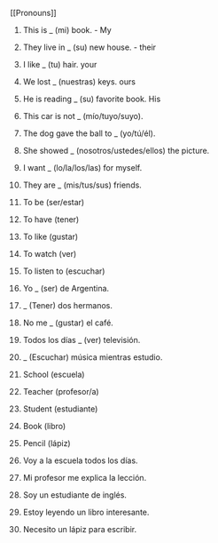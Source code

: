 [[Pronouns]]
1. This is _ (mi) book. - My 
2. They live in _ (su) new house. - their
3. I like _ (tu) hair. your
4. We lost _ (nuestras) keys. ours 
5. He is reading _ (su) favorite book. His 

7. This car is not _ (mío/tuyo/suyo). 
8. The dog gave the ball to _ (yo/tú/él).
9. She showed _ (nosotros/ustedes/ellos) the picture.
10. I want _ (lo/la/los/las) for myself.
11. They are _ (mis/tus/sus) friends.

12. To be (ser/estar)
13. To have (tener)
14. To like (gustar)
15. To watch (ver)
16. To listen to (escuchar)

17. Yo _ (ser) de Argentina.
18. _ (Tener) dos hermanos.
19. No me _ (gustar) el café.
20. Todos los días _ (ver) televisión.
21. _ (Escuchar) música mientras estudio.


22. School (escuela)
23. Teacher (profesor/a)
24. Student (estudiante)
25. Book (libro)
26. Pencil (lápiz)


27. Voy a la escuela todos los días.
28. Mi profesor me explica la lección.
29. Soy un estudiante de inglés.
30. Estoy leyendo un libro interesante.
31. Necesito un lápiz para escribir.